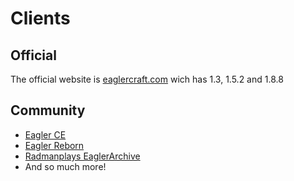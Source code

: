 # Clients

## Official

The official website is [eaglercraft.com](https://eaglercraft.com) wich has 1.3, 1.5.2 and 1.8.8

## Community

- [Eagler CE](./eagler-ce.md)
- [Eagler Reborn](./eagler-reborn.md)
- [Radmanplays EaglerArchive](./rplays-archive.md)
- And so much more!